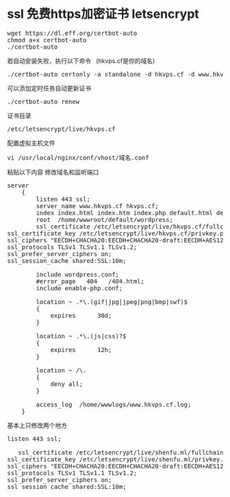 # ssl 免费https加密证书 letsencrypt 
<pre>
wget https://dl.eff.org/certbot-auto
chmod a+x certbot-auto
./certbot-auto
</pre>

若自动安装失败，执行以下命令   (hkvps.cf是你的域名)
<pre>
./certbot-auto certonly -a standalone -d hkvps.cf -d www.hkvps.cf
</pre>

可以添加定时任务自动更新证书
<pre>
./certbot-auto renew
</pre>

证书目录 
<pre>
/etc/letsencrypt/live/hkvps.cf
</pre>

配置虚拟主机文件
<pre>
vi /usr/local/nginx/conf/vhost/域名.conf
</pre>

粘贴以下内容 修改域名和监听端口
<pre>
server
    {
        listen 443 ssl;
        server_name www.hkvps.cf hkvps.cf;
        index index.html index.htm index.php default.html default.htm default.php;
        root  /home/wwwroot/default/wordpress;
        ssl_certificate /etc/letsencrypt/live/hkvps.cf/fullchain.pem;
ssl_certificate_key /etc/letsencrypt/live/hkvps.cf/privkey.pem;
ssl_ciphers "EECDH+CHACHA20:EECDH+CHACHA20-draft:EECDH+AES128:RSA+AES128:EECDH+AES256:RSA+AES256:EECDH+3DES:RSA+3DES:!MD5";
ssl_protocols TLSv1 TLSv1.1 TLSv1.2;
ssl_prefer_server_ciphers on;
ssl_session_cache shared:SSL:10m;

        include wordpress.conf;
        #error_page   404   /404.html;
        include enable-php.conf;

        location ~ .*\.(gif|jpg|jpeg|png|bmp|swf)$
        {
            expires      30d;
        }

        location ~ .*\.(js|css)?$
        {
            expires      12h;
        }

        location ~ /\.
        {
            deny all;
        }

        access_log  /home/wwwlogs/www.hkvps.cf.log;
    }
</pre>
基本上只修改两个地方
<pre>
listen 443 ssl;

   ssl_certificate /etc/letsencrypt/live/shenfu.ml/fullchain.pem;
ssl_certificate_key /etc/letsencrypt/live/shenfu.ml/privkey.pem;
ssl_ciphers "EECDH+CHACHA20:EECDH+CHACHA20-draft:EECDH+AES128:RSA+AES128:EECDH+AES256:RSA+AES256:EECDH+3DES:RSA+3DES:!MD5";
ssl_protocols TLSv1 TLSv1.1 TLSv1.2;
ssl_prefer_server_ciphers on;
ssl_session_cache shared:SSL:10m;
</pre>
